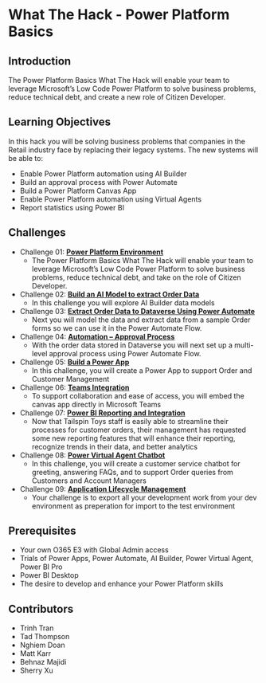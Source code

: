 # What The Hack - Power Platform Basics

## Introduction

The Power Platform Basics What The Hack will enable your team to leverage Microsoft’s Low Code Power Platform to solve business problems, reduce technical debt, and create a new role of Citizen Developer.

## Learning Objectives

In this hack you will be solving business problems that companies in the Retail industry face by replacing their legacy systems.  The new systems will be able to:

- Enable Power Platform automation using AI Builder
- Build an approval process with Power Automate
- Build a Power Platform Canvas App
- Enable Power Platform automation using Virtual Agents
- Report statistics using Power BI

## Challenges

- Challenge 01: **[Power Platform Environment](Student/Challenge-01.md)**
	 - The Power Platform Basics What The Hack will enable your team to leverage Microsoft’s Low Code Power Platform to solve business problems, reduce technical debt, and take on the role of Citizen Developer.
- Challenge 02: **[Build an AI Model to extract Order Data](Student/Challenge-02.md)**
	 - In this challenge you will explore AI Builder data models
- Challenge 03: **[Extract Order Data to Dataverse Using Power Automate](Student/Challenge-03.md)**
	 - Next you will model the data and extract data from a sample Order forms so we can use it in the Power Automate Flow.
- Challenge 04: **[Automation – Approval Process](Student/Challenge-04.md)**
	 - With the order data stored in Dataverse you will next set up a multi-level approval process using Power Automate Flow.
- Challenge 05: **[Build a Power App](Student/Challenge-05.md)**
	 - In this challenge, you will create a Power App to support Order and Customer Management
- Challenge 06: **[Teams Integration](Student/Challenge-06.md)**
	 - To support collaboration and ease of access, you will embed the canvas app directly in Microsoft Teams
- Challenge 07: **[Power BI Reporting and Integration](Student/Challenge-07.md)**
	 - Now that Tailspin Toys staff is easily able to streamline their processes for customer orders, their management has requested some new reporting features that will enhance their reporting, recognize trends in their data, and better analytics
- Challenge 08: **[Power Virtual Agent Chatbot](Student/Challenge-08.md)**
	 - In this challenge, you will create a customer service chatbot for greeting, answering FAQs, and to support Order queries from Customers and Account Managers
- Challenge 09: **[Application Lifecycle Management](Student/Challenge-09.md)**
	 - Your challenge is to export all your development work from your dev environment as preperation for import to the test environment

## Prerequisites

- Your own O365 E3 with Global Admin access
- Trials of Power Apps, Power Automate, AI Builder, Power Virtual Agent, Power BI Pro
- Power BI Desktop
- The desire to develop and enhance your Power Platform skills

## Contributors

- Trinh Tran
- Tad Thompson
- Nghiem Doan
- Matt Karr
- Behnaz Majidi
- Sherry Xu
